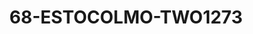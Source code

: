 ---
title: 68-ESTOCOLMO-TWO1273
image: 68-ESTOCOLMO-TWO1273.jpg
brand: outlet-sposa
layout: vestito
---